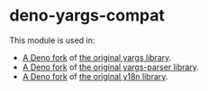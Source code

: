 # deno-yargs-compat

This module is used in:

- [A Deno fork](https://github.com/uki00a/yargs) of [the original yargs library](https://github.com/yargs/yargs).
- [A Deno fork](https://github.com/uki00a/yargs-parser) of [the original yargs-parser library](https://github.com/yargs/yargs-parser).
- [A Deno fork](https://github.com/uki00a/y18n) of [the original y18n library](https://github.com/yargs/y18n).
